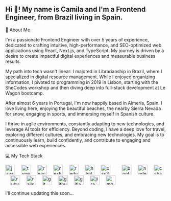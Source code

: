 <h2 align="left">Hi 👋! My name is Camila and I'm a Frontend Engineer, from Brazil living in Spain.</h2>

🚀 About Me

I'm a passionate Frontend Engineer with over 5 years of experience, dedicated to crafting intuitive, high-performance, and SEO-optimized web applications using React, Next.js, and TypeScript. My journey is driven by a desire to create impactful digital experiences and measurable business results.

My path into tech wasn't linear: I majored in Librarianship in Brazil, where I specialized in digital resource management. While I enjoyed organizing information, I pivoted to programming in 2019 in Lisbon, starting with the SheCodes workshop and then diving deep into full-stack development at Le Wagon bootcamp.

After almost 6 years in Portugal, I'm now happily based in Almería, Spain. I love living here, enjoying the beautiful beaches, the nearby Sierra Nevada for snow, engaging in sports, and immersing myself in Spanish culture.

I thrive in agile environments, constantly adapting to new technologies, and leverage AI tools for efficiency. Beyond coding, I have a deep love for travel, exploring different cultures, and embracing new technologies. My goal is to continuously learn, build confidently, and contribute to engaging and accessible web experiences.

💻 My Tech Stack
<div align="left">
<img src="https://cdn.jsdelivr.net/gh/devicons/devicon/icons/javascript/javascript-original.svg" height="30" alt="javascript logo"  />
<img width="12" />
<img src="https://cdn.jsdelivr.net/gh/devicons/devicon/icons/typescript/typescript-original.svg" height="30" alt="typescript logo"  />
<img width="12" />
<img src="https://cdn.jsdelivr.net/gh/devicons/devicon/icons/react/react-original.svg" height="30" alt="react logo"  />
<img width="12" />
<img src="https://cdn.jsdelivr.net/gh/devicons/devicon/icons/nextjs/nextjs-original.svg" height="30" alt="nextjs logo" />
<img width="12" />
<img src="https://cdn.jsdelivr.net/gh/devicons/devicon/icons/redux/redux-original.svg" height="30" alt="redux logo" />
<img width="12" />
<img src="https://cdn.jsdelivr.net/gh/devicons/devicon/icons/html5/html5-original.svg" height="30" alt="html5 logo"  />
<img width="12" />
<img src="https://cdn.jsdelivr.net/gh/devicons/devicon/icons/css3/css3-original.svg" height="30" alt="css3 logo"  />
<img width="12" />
<img width="12" />
<img src="https://cdn.jsdelivr.net/gh/devicons/devicon/icons/bootstrap/bootstrap-original.svg" height="30" alt="bootstrap logo" />
<img width="12" />
<img src="https://cdn.jsdelivr.net/gh/devicons/devicon/icons/nodejs/nodejs-original.svg" height="30" alt="nodejs logo" />
<img width="12" />
<img src="https://cdn.jsdelivr.net/gh/devicons/devicon/icons/csharp/csharp-original.svg" height="30" alt="csharp logo"  />
<img width="12" />
<img src="https://cdn.jsdelivr.net/gh/devicons/devicon/icons/ruby/ruby-original.svg" height="30" alt="ruby logo" />
<img width="12" />
<img src="https://cdn.jsdelivr.net/gh/devicons/devicon/icons/rails/rails-original-wordmark.svg" height="30" alt="rails logo" />
<img width="12" />
<img src="https://cdn.jsdelivr.net/gh/devicons/devicon/icons/git/git-original.svg" height="30" alt="git logo" />
<img width="12" />
<img src="https://cdn.jsdelivr.net/gh/devicons/devicon/icons/github/github-original.svg" height="30" alt="github logo" />
<img width="12" />
<img src="https://cdn.jsdelivr.net/gh/devicons/devicon/icons/gitlab/gitlab-original.svg" height="30" alt="gitlab logo" />
<img width="12" />
<img src="https://cdn.jsdelivr.net/gh/devicons/devicon/icons/jira/jira-original.svg" height="30" alt="jira logo" />
<img width="12" />
<img src="https://cdn.jsdelivr.net/gh/devicons/devicon/icons/mongodb/mongodb-original.svg" height="30" alt="mongodb logo" />
</div>

I'll continue updating this soon...

